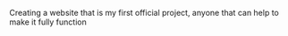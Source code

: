 Creating a website that is my first official project,
anyone that can help to make it fully function
